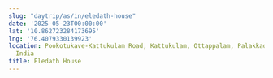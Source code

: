 ```yaml
---
slug: "daytrip/as/in/eledath-house"
date: '2025-05-23T00:00:00'
lat: '10.862723284173695'
lng: '76.4079330139923'
location: Pookotukave-Kattukulam Road, Kattukulam, Ottappalam, Palakkad, Kerala, 679515,
  India
title: Eledath House
---
```



